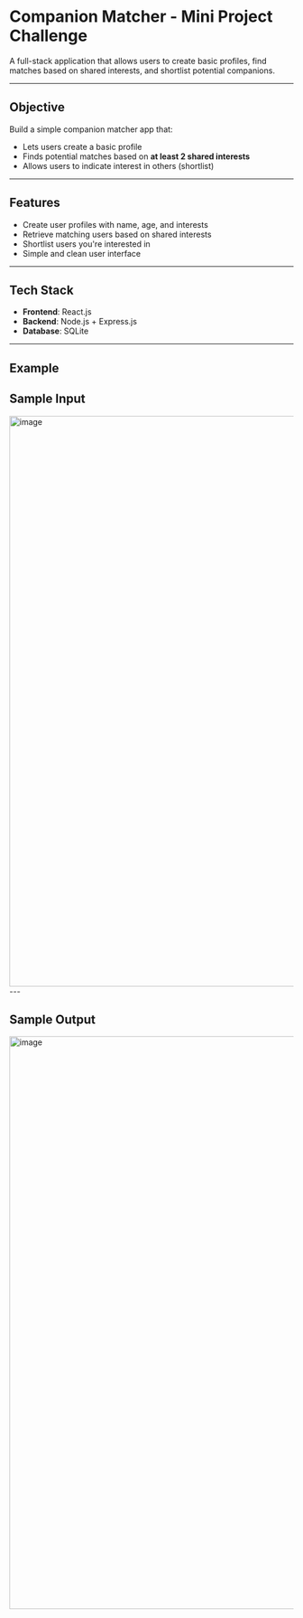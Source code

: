 # Companion Matcher - Mini Project Challenge

A full-stack application that allows users to create basic profiles, find matches based on shared interests, and shortlist potential companions.

---

## Objective

Build a simple companion matcher app that:

- Lets users create a basic profile
- Finds potential matches based on **at least 2 shared interests**
- Allows users to indicate interest in others (shortlist)
---

## Features

- Create user profiles with name, age, and interests
- Retrieve matching users based on shared interests
- Shortlist users you're interested in
- Simple and clean user interface
---

## Tech Stack

- **Frontend**: React.js
- **Backend**: Node.js + Express.js
- **Database**: SQLite

---

## Example
## Sample Input
<img width="1919" height="1010" alt="image" src="https://github.com/user-attachments/assets/f9b4498a-e572-42bd-b71f-011fdc2dd151" />
---

## Sample Output
<img width="1919" height="1014" alt="image" src="https://github.com/user-attachments/assets/c6a30e4d-a02a-4741-bb7a-43c1e75f5020" />

